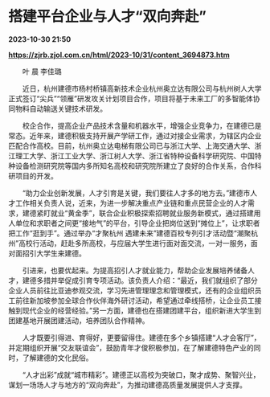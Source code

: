 # 搭建平台企业与人才“双向奔赴”

**2023-10-30 21:50**

**https://zjrb.zjol.com.cn/html/2023-10/31/content_3694873.htm**

　　叶 晨 李佳璐

　　近日，杭州建德市杨村桥镇高新技术企业杭州奥立达有限公司与杭州树人大学正式签订“尖兵”“领雁”研发攻关计划项目合作，项目将基于未来工厂的多智能体协同物料自动输送关键技术研发。

　　校企合作，提高企业产品技术含量和机器水平，增强企业竞争力，在建德已是常态。近年来，建德积极支持开展产学研工作，通过对接企业需求，为辖区内企业匹配合作高校。目前，杭州奥立达电梯有限公司已与浙江大学、上海交通大学、浙江理工大学、浙江工业大学、浙江树人大学、浙江省特种设备科学研究院、中国特种设备检测研究院等国内多所知名高校和研究院所建立了良好的合作关系，合作科研项目的开发。

　　“助力企业创新发展，人才引育是关键，我们要往人才多的地方去。”建德市人才工作相关负责人说，近来，为进一步解决重点产业链和重点民营企业的人才需求，建德紧盯就业“黄金季”，联合企业积极探索招聘就业服务新模式，通过搭建用人单位和求职者之间更“接地气”的平台，引导企业把岗位送到“摊位上”，让求职者把工作“逛到手”。通过举办“才聚杭州 遇建未来”建德百校专列引才活动暨“潮聚杭州”高校行活动，赶赴多所高校，与应届大学生进行面对面交流，一对一服务，面对面招引大学生来建德。

　　引进来，也要优起来。为提高招引人才就业能力，帮助企业发展培养储备人才，建德多措并举促成引育专项活动。该负责人介绍：“最近，我们就组织了部分企业人员前往比亚迪参观交流，学习先进管理理念和管理模式，还有的企业组织员工前往新加坡参加全球合作伙伴海外研讨活动，希望通过牵线搭桥，让企业员工接触到现代企业的经营经验。”另一方面，建德也在搭建团建平台，组织新进大学生到团建基地开展团建活动，培养团队合作精神。

　　人才既要引得进、育得好，更要留得住。建德在多个乡镇搭建“人才会客厅”，并定期组织开展“交友联谊会”，鼓励青年才俊积极参加，在了解建德特色产业的同时，了解建德的文化民俗。

　　“人才出彩”成就“城市精彩”。建德正以高校为突破口，聚才成势、聚智兴业，谋划一场场人才与地方的“双向奔赴”，为推动建德高质量发展提供人才支撑。